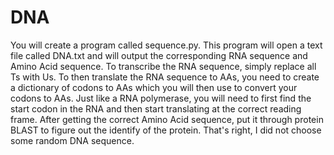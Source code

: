 # DNA

You will create a program called sequence.py. This program will open a text file
called DNA.txt and will output the corresponding RNA sequence and Amino Acid
sequence. To transcribe the RNA sequence, simply replace all Ts with Us. To then
translate the RNA sequence to AAs, you need to create a dictionary of codons to
AAs which you will then use to convert your codons to AAs. Just like a RNA
polymerase, you will need to first find the start codon in the RNA and then
start translating at the correct reading frame. After getting the correct Amino
Acid sequence, put it through protein BLAST to figure out the identify of the
protein. That's right, I did not choose some random DNA sequence.
